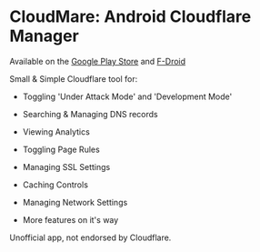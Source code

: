 # CloudMare: Android Cloudflare Manager
Available on the [Google Play Store](https://play.google.com/store/apps/details?id=dev.jtsalva.cloudmare) and [F-Droid](https://f-droid.org/en/packages/dev.jtsalva.cloudmare/)

Small & Simple Cloudflare tool for:
 * Toggling 'Under Attack Mode' and 'Development Mode'
 
 * Searching & Managing DNS records
 
 * Viewing Analytics

 * Toggling Page Rules
 
 * Managing SSL Settings
 
 * Caching Controls

 * Managing Network Settings
 
 * More features on it's way

Unofficial app, not endorsed by Cloudflare.

